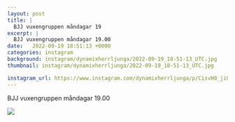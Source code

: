 ```yaml
---
layout: post
title: |
  BJJ vuxengruppen måndagar 19
excerpt: |
  BJJ vuxengruppen måndagar 19.00
date:   2022-09-19 18:51:13 +0000
categories: instagram
background: instagram/dynamixherrljunga/2022-09-19_18-51-13_UTC.jpg
thumbnail: instagram/dynamixherrljunga/2022-09-19_18-51-13_UTC.jpg

instagram_url: https://www.instagram.com/dynamixherrljunga/p/CisvH0_ji06
---
```

BJJ vuxengruppen måndagar 19.00



<img src='{{ site.baseurl }}/instagram/dynamixherrljunga/2022-09-19_18-51-13_UTC.jpg' class='img-fluid' />
